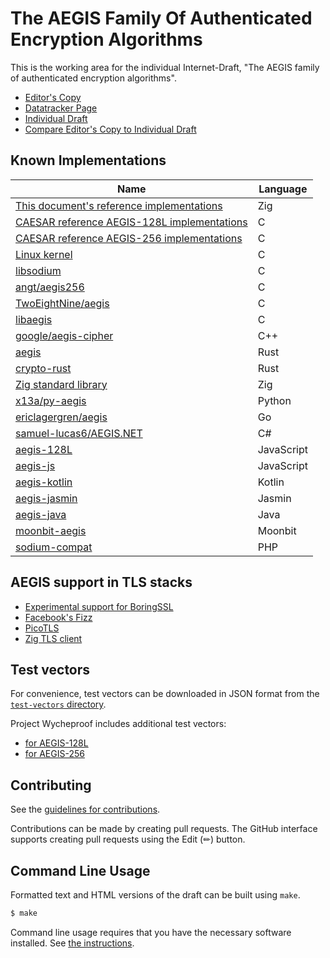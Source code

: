 # The AEGIS Family Of Authenticated Encryption Algorithms

This is the working area for the individual Internet-Draft, "The AEGIS family of authenticated encryption algorithms".

* [Editor's Copy](https://cfrg.github.io/draft-irtf-cfrg-aegis-aead/#go.draft-irtf-cfrg-aegis-aead.html)
* [Datatracker Page](https://datatracker.ietf.org/doc/draft-irtf-cfrg-aegis-aead)
* [Individual Draft](https://datatracker.ietf.org/doc/html/draft-irtf-cfrg-aegis-aead)
* [Compare Editor's Copy to Individual Draft](https://cfrg.github.io/draft-irtf-cfrg-aegis-aead/#go.draft-irtf-cfrg-aegis-aead.diff)

## Known Implementations

| Name                                                                                                                                | Language   |
| ----------------------------------------------------------------------------------------------------------------------------------- | ---------- |
| [This document's reference implementations](https://github.com/cfrg/draft-irtf-cfrg-aegis-aead/tree/main/reference-implementations) | Zig        |
| [CAESAR reference AEGIS-128L implementations](https://github.com/jedisct1/supercop/tree/master/crypto_aead/aegis128l)               | C          |
| [CAESAR reference AEGIS-256 implementations](https://github.com/jedisct1/supercop/tree/master/crypto_aead/aegis256)                 | C          |
| [Linux kernel](https://cregit.linuxsources.org/code/5.0/arch/x86/crypto/aegis128l-aesni-glue.c.html)                                | C          |
| [libsodium](https://libsodium.org)                                                                                                  | C          |
| [angt/aegis256](https://github.com/angt/aegis256)                                                                                   | C          |
| [TwoEightNine/aegis](https://github.com/TwoEightNine/aegis)                                                                         | C          |
| [libaegis](https://github.com/jedisct1/libaegis)                                                                                    | C          |
| [google/aegis-cipher](https://github.com/google/aegis_cipher)                                                                       | C++        |
| [aegis](https://crates.io/crates/aegis)                                                                                             | Rust       |
| [crypto-rust](https://github.com/sayantn/crypto-rust/tree/master/src/)                                                              | Rust       |
| [Zig standard library](https://github.com/ziglang/zig/blob/master/lib/std/crypto/aegis.zig)                                         | Zig        |
| [x13a/py-aegis](https://github.com/x13a/py-aegis)                                                                                   | Python     |
| [ericlagergren/aegis](https://github.com/ericlagergren/aegis)                                                                       | Go         |
| [samuel-lucas6/AEGIS.NET](https://github.com/samuel-lucas6/AEGIS.NET)                                                               | C#         |
| [aegis-128L](https://github.com/Sayem98/aegis-128L)                                                                                 | JavaScript |
| [aegis-js](https://github.com/psve/aegis-js)                                                                                        | JavaScript |
| [aegis-kotlin](https://github.com/psve/aegis-kotlin)                                                                                | Kotlin     |
| [aegis-jasmin](https://github.com/jedisct1/aegis-jasmin)                                                                            | Jasmin     |
| [aegis-java](https://github.com/jedisct1/aegis-java)                                                                                | Java       |
| [moonbit-aegis](https://github.com/jedisct1/moonbit-aegis)                                                                          | Moonbit    |
| [sodium-compat](https://github.com/paragonie/sodium_compat/tree/master/src/Core/AEGIS)                                              | PHP        |

## AEGIS support in TLS stacks

- [Experimental support for BoringSSL](https://github.com/jedisct1/boringssl/tree/aegis)
- [Facebook's Fizz](https://github.com/facebookincubator/fizz)
- [PicoTLS](https://github.com/h2o/picotls)
- [Zig TLS client](https://ziglang.org/documentation/master/std/#A;std:crypto.tls.CipherSuite)

## Test vectors

For convenience, test vectors can be downloaded in JSON format from the [`test-vectors` directory](https://github.com/cfrg/draft-irtf-cfrg-aegis-aead/tree/main/test-vectors).

Project Wycheproof includes additional test vectors:

* [for AEGIS-128L](https://github.com/C2SP/wycheproof/blob/master/testvectors/aegis128L_test.json)
* [for AEGIS-256](https://github.com/C2SP/wycheproof/blob/master/testvectors/aegis256_test.json)

## Contributing

See the
[guidelines for contributions](https://github.com/cfrg/draft-irtf-cfrg-aegis-aead/blob/main/CONTRIBUTING.md).

Contributions can be made by creating pull requests.
The GitHub interface supports creating pull requests using the Edit (✏) button.

## Command Line Usage

Formatted text and HTML versions of the draft can be built using `make`.

```sh
$ make
```

Command line usage requires that you have the necessary software installed.  See
[the instructions](https://github.com/martinthomson/i-d-template/blob/main/doc/SETUP.md).
